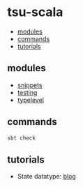 # tsu-scala

- [modules](#modules)
- [commands](#commands)
- [tutorials](#tutorials)

## modules

- [snippets](snippets)
- [testing](testing)
- [typelevel](typelevel)

## commands

```bash
sbt check
```

## tutorials

- State datatype: [blog](https://typelevel.org/cats/datatypes/state.html)